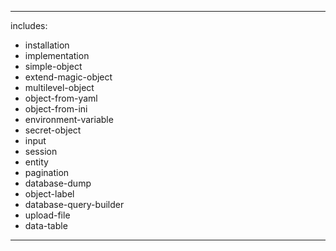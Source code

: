 <!doctype html> 
<html> 
<head> 
<title>MagicObject User Manual</title> 
<link rel="stylesheet" type="text/css" href="css/css.css" /> 
<script type="text/javascript" src="js/js.js"></script> 
</head>

<body onload="doStuff()"> 

<div class="articles">

---
includes:
  - installation
  - implementation
  - simple-object
  - extend-magic-object
  - multilevel-object
  - object-from-yaml
  - object-from-ini
  - environment-variable
  - secret-object
  - input
  - session
  - entity
  - pagination
  - database-dump
  - object-label
  - database-query-builder
  - upload-file
  - data-table
---
</div>

<div id="nav"> 
  <ul>  
  </ul>
</div>

</body>
</html>